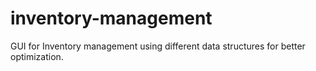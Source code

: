 # inventory-management
GUI for Inventory management using different data structures for better optimization.
